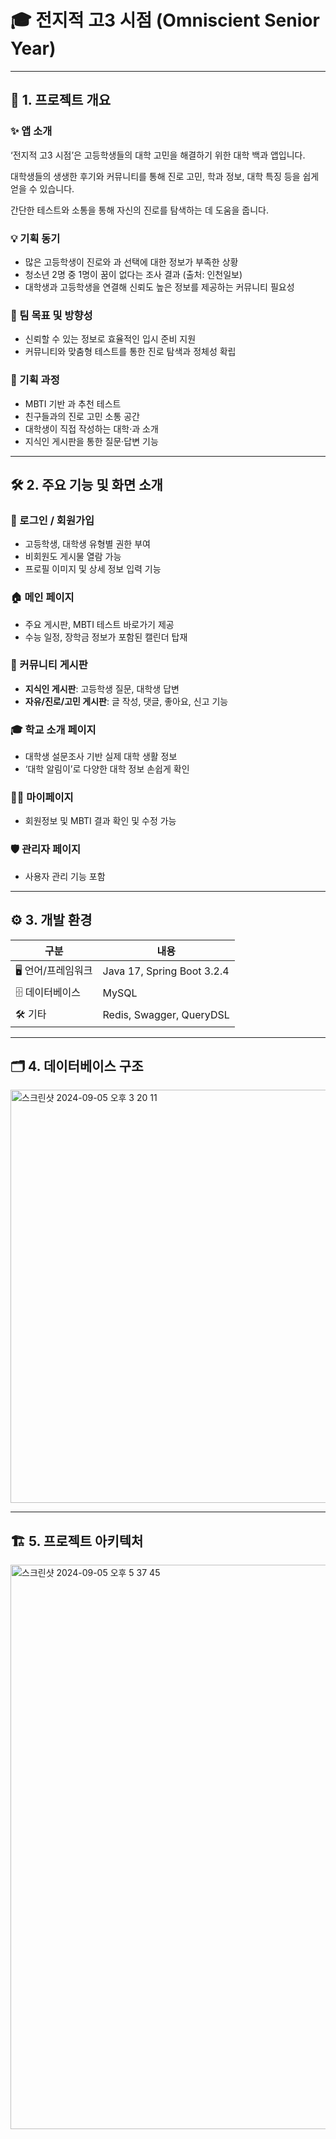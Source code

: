 # 🎓 전지적 고3 시점 (Omniscient Senior Year)

---

## 📱 1. 프로젝트 개요

### ✨ 앱 소개

‘전지적 고3 시점’은 고등학생들의 대학 고민을 해결하기 위한 대학 백과 앱입니다.

대학생들의 생생한 후기와 커뮤니티를 통해 진로 고민, 학과 정보, 대학 특징 등을 쉽게 얻을 수 있습니다.

간단한 테스트와 소통을 통해 자신의 진로를 탐색하는 데 도움을 줍니다.

### 💡 기획 동기

- 많은 고등학생이 진로와 과 선택에 대한 정보가 부족한 상황
- 청소년 2명 중 1명이 꿈이 없다는 조사 결과 (출처: 인천일보)
- 대학생과 고등학생을 연결해 신뢰도 높은 정보를 제공하는 커뮤니티 필요성

### 🎯 팀 목표 및 방향성

- 신뢰할 수 있는 정보로 효율적인 입시 준비 지원
- 커뮤니티와 맞춤형 테스트를 통한 진로 탐색과 정체성 확립

### 📝 기획 과정

- MBTI 기반 과 추천 테스트
- 친구들과의 진로 고민 소통 공간
- 대학생이 직접 작성하는 대학·과 소개
- 지식인 게시판을 통한 질문·답변 기능

---

## 🛠 2. 주요 기능 및 화면 소개

### 🔐 로그인 / 회원가입

- 고등학생, 대학생 유형별 권한 부여
- 비회원도 게시물 열람 가능
- 프로필 이미지 및 상세 정보 입력 기능

### 🏠 메인 페이지

- 주요 게시판, MBTI 테스트 바로가기 제공
- 수능 일정, 장학금 정보가 포함된 캘린더 탑재

### 💬 커뮤니티 게시판

- **지식인 게시판**: 고등학생 질문, 대학생 답변
- **자유/진로/고민 게시판**: 글 작성, 댓글, 좋아요, 신고 기능

### 🎓 학교 소개 페이지

- 대학생 설문조사 기반 실제 대학 생활 정보
- ‘대학 알림이’로 다양한 대학 정보 손쉽게 확인

### 🙋‍♀️ 마이페이지

- 회원정보 및 MBTI 결과 확인 및 수정 가능

### 🛡 관리자 페이지

- 사용자 관리 기능 포함

---

## ⚙️ 3. 개발 환경

| 구분 | 내용 |
| --- | --- |
| 🖥 언어/프레임워크 | Java 17, Spring Boot 3.2.4 |
| 🗄 데이터베이스 | MySQL |
| 🛠 기타 | Redis, Swagger, QueryDSL |

---

## 🗂 4. 데이터베이스 구조

<img width="661" alt="스크린샷 2024-09-05 오후 3 20 11" src="https://github.com/user-attachments/assets/8e865d61-8187-4cd7-b299-0a60d80b2cfe" />

---

## 🏗 5. 프로젝트 아키텍처

<img width="903" alt="스크린샷 2024-09-05 오후 5 37 45" src="https://github.com/user-attachments/assets/4dd5af87-9785-4ae7-b354-803904b3c3ed" />

